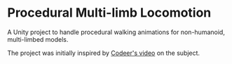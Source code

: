 # Procedural Multi-limb Locomotion
A Unity project to handle procedural walking animations for non-humanoid, multi-limbed models.

The project was initially inspired by [Codeer's video](https://www.youtube.com/watch?v=e6Gjhr1IP6w) on the subject.
